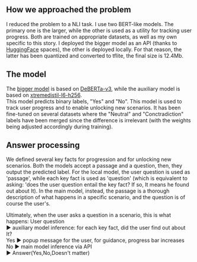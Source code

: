 ## How we approached the problem
I reduced the problem to a NLI task. I use two BERT-like models. The primary one is the larger, while the other is used as a utility for tracking user progress. Both are trained on appropriate datasets, as well as my own specific to this story.  I deployed the bigger model as an API (thanks to [HuggingFace](https://huggingface.co/) spaces), the other is deployed locally. For that reason, the latter has been quantized and converted to tflite, the final size is 12.4Mb.

## The model
The [bigger model](https://huggingface.co/manuu01/DeBERTa-SeagullStory) is based on [DeBERTa-v3](https://huggingface.co/microsoft/deberta-v3-base), while the auxiliary model is based on [xtremedistil-l6-h256](https://huggingface.co/microsoft/xtremedistil-l6-h256-uncased).  
This model predicts binary labels, "Yes" and "No". This model is used to track user progress and to enable unlocking new scenarios. It has been fine-tuned on several datasets where the "Neutral" and "Conctradiction" labels have been merged since the difference is irrelevant (with the weights being adjusted accordingly during training).
  
## Answer processing
We defined several key facts for progression and for unlocking new scenarios.
Both the models accept a passage and a question, then, they output the predicted label. For the local model, the user question is used as 'passage', while each key fact  is used as 'question' (which is equivalent to asking: 'does the user question entail the key fact? If so, It means he found out about It). 
In the main model, instead, the passage is a thorough description of what happens in a specific scenario, and the question is of course the user's.  

Ultimately, when the user asks a question in a scenario, this is what happens:
User question   
▶️ auxiliary model inference: for each key fact, did the user find out about It?  
Yes ▶️ popup message for the user, for guidance, progress bar increases  
No  ▶️ main model inference via API  
▶️ Answer(Yes,No,Doesn't matter)  
